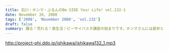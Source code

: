 ```yaml
---
title: 石川・ホンマ・ぶるんのBe-SIDE Your Life! vol.132-1
date: November 26, 2008
tags: ['2008', 'November 2008', 'vol.132']
draft: false
summary: 踊る！荒れる！食生活！ビーサイパスタ講座の始まりです。ホンマさんには是非とも寸胴鍋をプレゼントしたいものです・・・NAMAE
---
```


http://project-phi.ddo.jp/ishikawa/ishikawa132_1.mp3